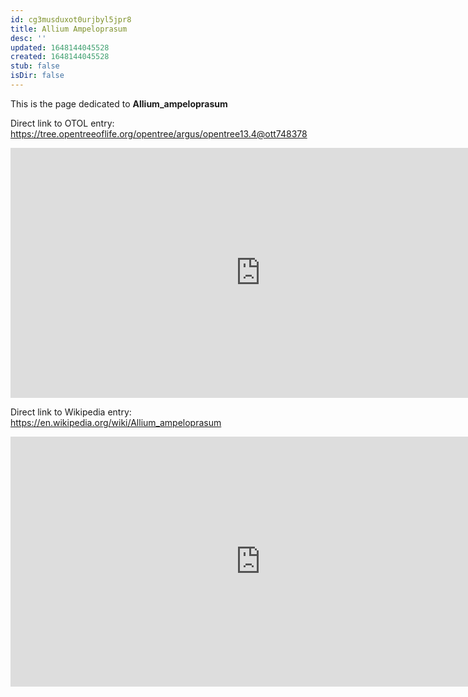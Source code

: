 ```yaml
---
id: cg3musduxot0urjbyl5jpr8
title: Allium Ampeloprasum
desc: ''
updated: 1648144045528
created: 1648144045528
stub: false
isDir: false
---
```

This is the page dedicated to **Allium_ampeloprasum**


Direct link to OTOL entry: https://tree.opentreeoflife.org/opentree/argus/opentree13.4@ott748378



<html>
    <body>
    <iframe src="https://tree.opentreeoflife.org/opentree/argus/opentree13.4@ott748378"
    width="800" height="400" frameborder="0" allowfullscreen> </iframe>
    </body>
</html>
    


Direct link to Wikipedia entry: https://en.wikipedia.org/wiki/Allium_ampeloprasum



<html>
    <body>
    <iframe src="https://en.wikipedia.org/wiki/Allium_ampeloprasum"
    width="800" height="400" frameborder="0" allowfullscreen> </iframe>
    </body>
</html>
    
